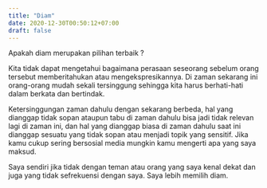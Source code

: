```yaml
---
title: "Diam"
date: 2020-12-30T00:50:12+07:00
draft: false
---
```


Apakah diam merupakan pilihan terbaik ?

Kita tidak dapat mengetahui bagaimana perasaan seseorang sebelum orang tersebut memberitahukan atau mengekspresikannya. Di zaman sekarang ini orang-orang mudah sekali tersinggung sehingga kita harus berhati-hati dalam berkata dan bertindak.

Ketersinggungan zaman dahulu dengan sekarang berbeda, hal yang dianggap tidak sopan ataupun tabu di zaman dahulu bisa jadi tidak relevan lagi di zaman ini, dan hal yang dianggap biasa di zaman dahulu saat ini dianggap sesuatu yang tidak sopan atau menjadi topik yang sensitif. Jika kamu cukup sering bersosial media mungkin kamu mengerti apa yang saya maksud.

Saya sendiri jika tidak dengan teman atau orang yang saya kenal dekat dan juga yang tidak sefrekuensi dengan saya. Saya lebih memilih diam.